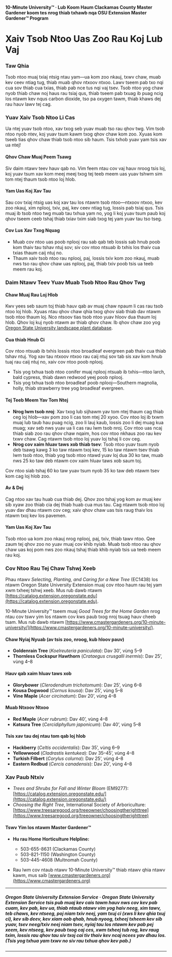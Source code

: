 #### 10-Minute University™ · Lub Koom Haum Clackamas County Master Gardener koom tes nrog thiab txhawb nqa OSU Extension Master Gardener™ Program

# Xaiv Tsob Ntoo Uas Zoo Rau Koj Lub Vaj

### Taw Qhia

Tsob ntoo muaj txiaj ntsig ntau yam—ua kom zoo nkauj, txwv chaw, muab kev ceev ntiag tug, thiab muab qhov ntxoov ntxoo. Lawv tseem pab txo nqi cua sov thiab cua txias, thiab pab nce tus nqi vaj tsev. Tsob ntoo yog chaw nyob thiab chaw noj haus rau tsiaj qus, thiab tseem pab txuag ib puag ncig los ntawm kev nqus carbon dioxide, tso pa oxygen tawm, thiab khaws dej rau hauv lawv tej cag.

### Yuav Xaiv Tsob Ntoo Li Cas

Ua ntej yuav tsob ntoo, xav txog seb yuav muab tso rau qhov twg. Vim tsob ntoo nyob ntev, koj yuav tsum kawm txog qhov chaw kom zoo. Xyuas kom tseeb tias qhov chaw thiab tsob ntoo sib haum. Tsis txhob yuav yam tsis xav ua ntej!

#### Qhov Chaw Muaj Peem Tsawg

Siv daim ntawv teev hauv qab no. Vim feem ntau cov vaj hauv nroog tsis loj, koj yuav tsum xav kom meej meej txog tej teeb meem uas yuav tshwm sim tom ntej thaum tsob ntoo loj hlob.

#### Yam Uas Koj Xav Tau

Sau cov txiaj ntsig uas koj xav tau los ntawm tsob ntoo—ntxoov ntxoo, kev zoo nkauj, xim nplooj, txiv, paj, kev ceev ntiag tug, lossis pab tsiaj qus. Tsis muaj ib tsob ntoo twg muab tau txhua yam no, yog li koj yuav tsum paub koj qhov tseem ceeb tshaj thiab txiav txim siab txog tej yam yuav tau tso tseg.

#### Cov Lus Xav Txog Nquag

- Muab cov ntoo uas poob nplooj rau sab qab teb lossis sab hnub poob kom thaiv tau tshav ntuj sov; siv cov ntoo ntsuab ib txhis los thaiv cua txias thaum caij ntuj no.
- Thaum xaiv tsob ntoo rau nplooj, paj, lossis txiv kom zoo nkauj, muab nws tso rau qhov chaw uas nplooj, paj, thiab txiv poob tsis ua teeb meem rau koj.

### Daim Ntawv Teev Yuav Muab Tsob Ntoo Rau Qhov Twg

#### Chaw Muaj Rau Loj Hlob

Kwv yees seb saum toj thiab hauv qab av muaj chaw npaum li cas rau tsob ntoo loj hlob. Xyuas ntau qhov chaw qhia txog qhov siab thiab dav ntawm tsob ntoo thaum loj. Nco ntsoov tias tsob ntoo yuav hloov dua thaum loj hlob. Qhov loj kuj nyob ntawm av thiab qhov chaw. Ib qhov chaw zoo yog [Oregon State University landscape plant database](https://landscapeplants.oregonstate.edu/).

#### Cua thiab Hnub Ci

Cov ntoo ntsuab ib txhis lossis ntoo broadleaf evergreen pab thaiv cua thiab tshav ntuj. Yog xav tau ntxoov ntxoo rau caij ntuj sov tab sis xav kom hnub tuaj rau caij ntuj no, xaiv cov ntoo poob nplooj.

- Tsis yog txhua tsob ntoo conifer muaj nplooj ntsuab ib txhis—ntoo larch, bald cypress, thiab dawn redwood yeej poob nplooj.
- Tsis yog txhua tsob ntoo broadleaf poob nplooj—Southern magnolia, holly, thiab strawberry tree yog broadleaf evergreen.

#### Tej Teeb Meem Yav Tom Ntej

- **Nrog lwm tsob nroj**: Xav txog lub sijhawm yav tom ntej thaum cag thiab ceg loj hlob—xav pom zoo li cas tom ntej 20 xyoo. Cov ntoo loj ib txwm muaj lub taub hau puag ncig, zoo li lauj kaub, lossis zoo li dej muag kua muag; xav seb nws yuav ua li cas rau lwm tsob nroj. Cov ntoo uas ncaj thiab siab zoo rau qhov chaw nqaim, hos cov ntoo nkhaus zoo rau kev txwv chaw. Cag ntawm tsob ntoo loj yuav loj tshaj li cov ceg.
- **Nrog cov xaim hluav taws xob thiab tsev**: Tsob ntoo yuav tsum nyob deb tsawg kawg 3 ko taw ntawm txoj kev, 15 ko taw ntawm tsev thiab lwm tsob ntoo, thiab yog tsob ntoo ntawd yuav loj dua 30 ko taw, muab nws 25 ko taw deb ntawm cov xaim hluav taws xob saum toj.

Cov ntoo siab tshaj 60 ko taw yuav tsum nyob 35 ko taw deb ntawm tsev kom cag loj hlob zoo.

#### Av & Dej

Cag ntoo xav tau huab cua thiab dej. Qhov zoo tshaj yog kom av muaj kev sib xyaw zoo thiab cia dej thiab huab cua mus tau. Cag ntawm tsob ntoo loj yuav dav dhau ntawm cov ceg; xaiv qhov chaw uas tsis raug thaiv los ntawm txoj kev los pavemen.

#### Yam Uas Koj Xav Tau

Tsob ntoo ua kom zoo nkauj nrog nplooj, paj, txiv, thiab tawv ntoo. Qee zaum tej qhov zoo no yuav muaj cov khib nyiab. Muab tsob ntoo rau qhov chaw uas koj pom nws zoo nkauj tshaj thiab khib nyiab tsis ua teeb meem rau koj.

### Cov Ntoo Rau Tej Chaw Tshwj Xeeb

Phau ntawv *Selecting, Planting, and Caring for a New Tree* (EC1438) los ntawm Oregon State University Extension muaj cov ntoo haum rau tej yam xwm txheej tshwj xeeb. Mus rub dawb ntawm [https://catalog.extension.oregonstate.edu](https://catalog.extension.oregonstate.edu).

10-Minute University™ tseem muaj *Good Trees for the Home Garden* nrog ntau cov tswv yim los ntawm cov kws paub txog nroj tsuag hauv cheeb tsam. Mus rub dawb ntawm [https://www.cmastergardeners.org/10-minute-university/](https://www.cmastergardeners.org/10-minute-university/).

#### Chaw Nyiaj Nyuab (av tsis zoo, nroog, kub hloov pauv)

- **Goldenrain Tree** (*Koelreuteria paniculata*): Dav 30’, vùng 5–9
- **Thornless Cockspur Hawthorn** (*Crataegus crusgalli inermis*): Dav 25’, vùng 4–8

#### Hauv qab xaim hluav taws xob

- **Glorybower** (*Clerodendrum trichotomum*): Dav 25’, vùng 6–8
- **Kousa Dogwood** (*Cornus kousa*): Dav 25’, vùng 5–8
- **Vine Maple** (*Acer circinatum*): Dav 20’, vùng 4–8

#### Muab Ntxoov Ntxoo

- **Red Maple** (*Acer rubrum*): Dav 40’, vùng 4–8
- **Katsura Tree** (*Cercidiphyllum japonicum*): Dav 40’, vùng 5–8

#### Tsis xav tau dej ntau tom qab loj hlob

- **Hackberry** (*Celtis occidentalis*): Dav 35’, vùng 6–9
- **Yellowwood** (*Cladrastis kentukea*): Dav 35–45’, vùng 4–8
- **Turkish Filbert** (*Corylus colurna*): Dav 25’, vùng 4–8
- **Eastern Redbud** (*Cercis canadensis*): Dav 20’, vùng 4–8

### Xav Paub Ntxiv

- *Trees and Shrubs for Fall and Winter Bloom* (EM9277): [https://catalog.extension.oregonstate.edu/](https://catalog.extension.oregonstate.edu/)
- *Choosing the Right Tree*, International Society of Arboriculture: [https://www.treesaregood.org/treeowner/choosingtherighttree](https://www.treesaregood.org/treeowner/choosingtherighttree)

#### Tswv Yim los ntawm Master Gardener™

- **Hu rau Home Horticulture Helpline:**
  - 503-655-8631 (Clackamas County)
  - 503-821-1150 (Washington County)
  - 503-445-4608 (Multnomah County)

- Rau lwm cov ntaub ntawv 10-Minute University™ thiab ntawv qhia ntawv kawm, mus saib [www.cmastergardeners.org](https://www.cmastergardeners.org)

---

##### Oregon State University Extension Service · Oregon State University Extension Service tsis pub muaj kev cais tawm hauv nws cov kev pab cuam, kev pab, kev ua, thiab ntaub ntawv vim yog haiv neeg, xim tawv, teb chaws, kev ntseeg, poj niam txiv neej, yam txuj ci (xws li kev qhia txuj ci), kev sib deev, kev xiam oob qhab, hnub nyoog, txheej txheem kev sib yuav, tsev neeg/txiv neej niam tsev, nyiaj tau los ntawm kev pab pej xeem, kev ntseeg, kev paub txog caj ces, xwm txheej tub rog, kev raug txim, lossis rau qhov tau siv txoj cai tiv thaiv kev ncaj ncees yav dhau los. (Tsis yog txhua yam txwv no siv rau txhua qhov kev pab.)
---